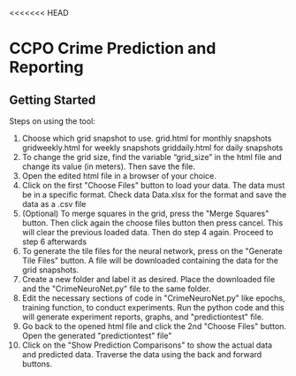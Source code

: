 <<<<<<< HEAD
# CCPO Crime Prediction and Reporting
## Getting Started

Steps on using the tool:
1. Choose which grid snapshot to use.   grid.html for monthly snapshots   gridweekly.html for weekly snapshots   griddaily.html for daily snapshots 
2. To change the grid size, find the variable “grid_size” in the html file and change its value (in meters). Then save the file. 
3. Open the edited html file in a browser of your choice. 
4. Click on the first "Choose Files" button to load your data. The data must be in a specific format. Check data Data.xlsx for the format and save the data as a .csv file 
5.  (Optional) To merge squares in the grid, press the "Merge Squares" button. Then click again the choose files button then press cancel. This will clear the previous loaded data. Then do step 4 again. Proceed to step 6 afterwards 
6. To generate the tile files for the neural network, press on the "Generate Tile Files" button. A file will be downloaded containing the data for the grid snapshots. 
7. Create a new folder and label it as desired. Place the downloaded file and the "CrimeNeuroNet.py" file to the same folder. 
8. Edit the necessary sections of code in "CrimeNeuroNet.py" like epochs, training function, to conduct experiments. Run the python code and this will generate experiment reports, graphs, and "predictiontest" file. 
9. Go back to the opened html file and click the 2nd "Choose Files" button. Open the generated "predictiontest" file" 
10. Click on the "Show Prediction Comparisons" to show the actual data and predicted data. Traverse the data using the back and forward buttons. 